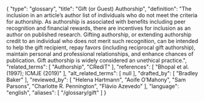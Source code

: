 {
    "type": "glossary",
    "title": "Gift (or Guest) Authorship",
    "definition": "The inclusion in an article’s author list of individuals who do not meet the criteria for authorship. As authorship is associated with benefits including peer recognition and financial rewards, there are incentives for inclusion as an author on published research. Gifting authorship, or extending authorship credit to an individual who does not merit such recognition, can be intended to help the gift recipient, repay favors (including reciprocal gift authorship), maintain personal and professional relationships, and enhance chances of publication. Gift authorship is widely considered an unethical practice.",
    "related_terms": [
        "Authorship",
        "CRediT"
    ],
    "references": [
        "Bhopal et al. (1997); ICMJE (2019)"
    ],
    "alt_related_terms": [
        null
    ],
    "drafted_by": [
        "Bradley Baker"
    ],
    "reviewed_by": [
        "Helena Hartmann",
        "Aoife O’Mahony",
        "Sam Parsons",
        "Charlotte R. Pennington",
        "Flávio Azevedo"
    ],
    "language": "english",
    "aliases": [
        "/glossary/gift"
    ]
}